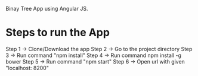 Binay Tree App using Angular JS.

Steps to run the App
====================

Step 1 -> Clone/Download the app
Step 2 -> Go to the project directory
Step 3 -> Run command "npm install"
Step 4 -> Run command npm install -g bower
Step 5 -> Run command "npm start"
Step 6 -> Open url with given "localhost: 8200"
